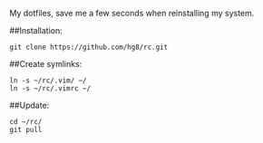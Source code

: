 My dotfiles, save me a few seconds when reinstalling my system.

##Installation:

    git clone https://github.com/hg8/rc.git

##Create symlinks:

    ln -s ~/rc/.vim/ ~/
    ln -s ~/rc/.vimrc ~/

##Update:

    cd ~/rc/
    git pull

